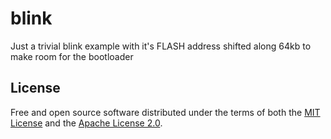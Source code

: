 # blink

Just a trivial blink example with it's FLASH address shifted along 64kb to make room for the bootloader

## License

Free and open source software distributed under the terms of both the [MIT License][lm] and the [Apache License 2.0][la].

[lm]: LICENSE-MIT
[la]: LICENSE-APACHE